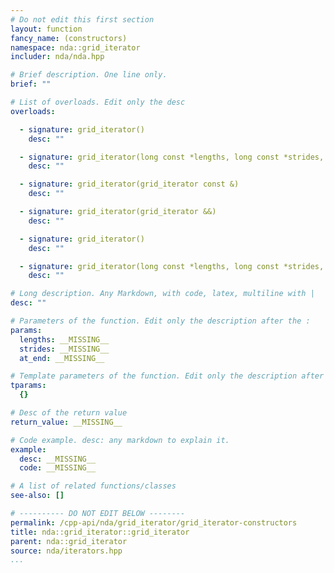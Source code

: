 ```yaml
---
# Do not edit this first section
layout: function
fancy_name: (constructors)
namespace: nda::grid_iterator
includer: nda/nda.hpp

# Brief description. One line only.
brief: ""

# List of overloads. Edit only the desc
overloads:

  - signature: grid_iterator()
    desc: ""

  - signature: grid_iterator(long const *lengths, long const *strides, bool at_end)
    desc: ""

  - signature: grid_iterator(grid_iterator const &)
    desc: ""

  - signature: grid_iterator(grid_iterator &&)
    desc: ""

  - signature: grid_iterator()
    desc: ""

  - signature: grid_iterator(long const *lengths, long const *strides, bool at_end)
    desc: ""

# Long description. Any Markdown, with code, latex, multiline with |
desc: ""

# Parameters of the function. Edit only the description after the :
params:
  lengths: __MISSING__
  strides: __MISSING__
  at_end: __MISSING__

# Template parameters of the function. Edit only the description after the :
tparams:
  {}

# Desc of the return value
return_value: __MISSING__

# Code example. desc: any markdown to explain it.
example:
  desc: __MISSING__
  code: __MISSING__

# A list of related functions/classes
see-also: []

# ---------- DO NOT EDIT BELOW --------
permalink: /cpp-api/nda/grid_iterator/grid_iterator-constructors
title: nda::grid_iterator::grid_iterator
parent: nda::grid_iterator
source: nda/iterators.hpp
...
```


